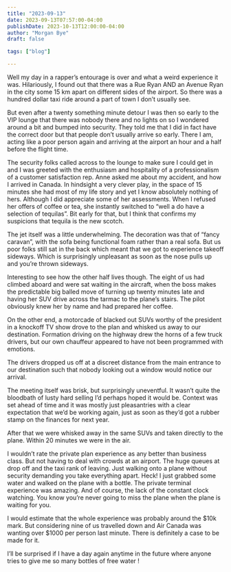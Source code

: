 ```yaml
---
title: "2023-09-13"
date: 2023-09-13T07:57:00-04:00
publishDate: 2023-10-13T12:00:00-04:00
author: "Morgan Bye"
draft: false

tags: ["blog"]

---
```


Well my day in a rapper’s entourage is over and what a weird experience it was. Hilariously, I found out that there was a Rue Ryan AND an Avenue Ryan in the city some 15 km apart on different sides of the airport. So there was a hundred dollar taxi ride around a part of town I don’t usually see.

But even after a twenty something minute detour I was then so early to the VIP lounge that there was nobody there and no lights on so I wondered around a bit and bumped into security. They told me that I did in fact have the correct door but that people don’t usually arrive so early. There I am, acting like a poor person again and arriving at the airport an hour and a half before the flight time.

The security folks called across to the lounge to make sure I could get in and I was greeted with the enthusiasm and hospitality of a professionalism of a customer satisfaction rep. Anne asked me about my accident, and how I arrived in Canada. In hindsight a very clever play, in the space of 15 minutes she had most of my life story and yet I know absolutely nothing of hers. Although I did appreciate some of her assessments. When I refused her offers of coffee or tea, she instantly switched to “well a do have a selection of tequilas”. Bit early for that, but I think that confirms my suspicions that tequila is the new scotch.

The jet itself was a little underwhelming. The decoration was that of “fancy caravan”, with the sofa being functional foam rather than a real sofa. But us poor folks still sat in the back which meant that we got to experience takeoff sideways. Which is surprisingly unpleasant as soon as the nose pulls up and you’re thrown sideways.

Interesting to see how the other half lives though. The eight of us had climbed aboard and were sat waiting in the aircraft, when the boss makes the predictable big balled move of turning up twenty minutes late and having her SUV drive across the tarmac to the plane’s stairs. The pilot obviously knew her by name and had prepared her coffee.

On the other end, a motorcade of blacked out SUVs worthy of the president in a knockoff TV show drove to the plan and whisked us away to our destination. Formation driving on the highway drew the horns of a few truck drivers, but our own chauffeur appeared to have not been programmed with emotions.

The drivers dropped us off at a discreet distance from the main entrance to our destination such that nobody looking out a window would notice our arrival.

The meeting itself was brisk, but surprisingly uneventful. It wasn’t quite the bloodbath of lusty hard selling I’d perhaps hoped it would be. Context was set ahead of time and it was mostly just pleasantries with a clear expectation that we’d be working again, just as soon as they’d got a rubber stamp on the finances for next year.

After that we were whisked away in the same SUVs and taken directly to the plane. Within 20 minutes we were in the air.

I wouldn’t rate the private plan experience as any better than business class. But not having to deal with crowds at an airport. The huge queues at drop off and the taxi rank of leaving. Just walking onto a plane without security demanding you take everything apart. Heck! I just grabbed some water and walked on the plane with a bottle. The private terminal experience was amazing. And of course, the lack of the constant clock watching. You know you’re never going to miss the plane when the plane is waiting for you.

I would estimate that the whole experience was probably around the $10k mark. But considering nine of us travelled down and Air Canada was wanting over $1000 per person last minute. There is definitely a case to be made for it.

I’ll be surprised if I have a day again anytime in the future where anyone tries to give me so many bottles of free water !
